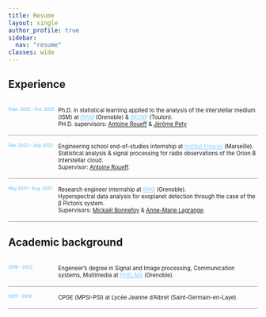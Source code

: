 ```yaml
---
title: Resume
layout: single
author_profile: true
sidebar:
  nav: "resume"
classes: wide
---
```


<style>
.timeline {
  display: grid;
  grid-template-columns: 0.5fr 2fr; 
  border-bottom: 1px solid #a5a3a3; /* similar as <hr> */
  padding: 15px 0;
}

.date {
  font-weight: bold;
  color: LightSkyBlue;
  font-size: 60%;
}

.text {
  padding-left: 0px;
  font-size: 80%;
}
</style>


<h2> Experience </h2>

<div class="timeline">
  <div class="date">Sept. 2022 – Oct. 2025</div>
  <div class="text">
  Ph.D. in statistical learning applied to the analysis of the interstellar medium (ISM) at
  <a href="https://iram-institute.org" style="color:LightSkyBlue">IRAM</a> (Grenoble) & <a href="https://www.im2np.fr/fr" style="color:LightSkyBlue">IM2NP</a> (Toulon).
  <br>
  PH.D. supervisors: <ins>Antoine Roueff</ins> & <ins>Jérôme Pety</ins></div>
</div>

<div class="timeline">
  <div class="date">Feb. 2022 – July 2022</div>
  <div class="text">
  Engineering school end-of-studies internship at
  <a href="https://www.fresnel.fr/wp/" style="color:LightSkyBlue">Institut Fresnel</a> (Marseille).
  <br>
  Statistical analysis & signal processing for radio observations of the Orion B interstellar cloud.
  <br>
  Supervisor: <ins>Antoine Roueff</ins>.</div>
</div>

<div class="timeline">
  <div class="date">May 2021 – Aug. 2021</div>
  <div class="text">
  Research engineer internship at
  <a href="https://ipag.osug.fr" style="color:LightSkyBlue">IPAG</a> (Grenoble).
  <br>
  Hyperspectral data analysis for exoplanet detection through the case of the β Pictoris system.
  <br>
  Supervisors: <ins>Mickaël Bonnefoy</ins> & <ins>Anne-Marie Lagrange</ins>.</div>
</div>

<h2> Academic background </h2>

<div class="timeline">
  <div class="date">2019 - 2022</div>
  <div class="text">
  Engeneer’s degree in Signal and Image processing, Communication systems, Multimedia at
  <a href="https://phelma.grenoble-inp.fr/en/studies/master-s-degree-in-engineering-grenoble-inp-phelma-signal-and-image-processing-communication-systems-multimedia-sicom#page-presentation" style="color:LightSkyBlue">PHELMA</a> (Grenoble).</div>
</div>

<div class="timeline">
  <div class="date">2017 - 2019</div>
  <div class="text">
  CPGE (MPSI-PSI) at Lycée Jeanne d’Albret (Saint-Germain-en-Laye).</div>
</div>
